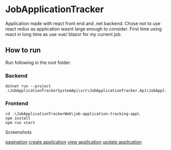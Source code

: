 # JobApplicationTracker

Application made with react front end and .net backend. Chose not to use react redux as application wasnt large enough to consider. 
First time using react in long time as use vue/ blazor for my current job.

## How to run
Run following in the root folder:

### Backend
```
dotnet run --project .\JobApplicationTrackerSystemApi\src\JobApplicationTracker.Api\JobApplicationTracker.Api.csproj
```

### Frontend
```
cd .\JobApplicationTrackerWeb\job-application-tracking-app\
npm install
npm run start
```

Screenshots

[pagination](./screenshots/pagination.png)
[create application](./screenshots/create-application.png)
[view application](./screenshots/view-application.png)
[update application](./screenshots/update-application.png)
